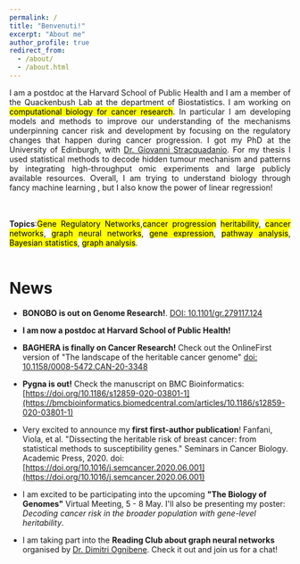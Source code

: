 ```yaml
---
permalink: /
title: "Benvenuti!"
excerpt: "About me"
author_profile: true
redirect_from: 
  - /about/
  - /about.html
---
```




<div style="text-align: justify"> 

I am a postdoc at the Harvard School of Public Health and I am a member of the Quackenbush Lab at the department of
Biostatistics.
I am working on  <mark>computational biology for cancer research</mark>. In particular I am developing models and
methods to improve our understanding of the mechanisms underpinning cancer risk and development by focusing on the
regulatory changes that happen during cancer progression. I got my PhD
at the University of Edinburgh, with <a href="https://www.stracquadaniolab.org/">Dr. Giovanni Stracquadanio</a>. For my
thesis I used statistical
methods to decode hidden tumour mechanism and patterns by integrating high-throughput omic experiments and large
publicly available resources. Overall, I am trying to understand biology through fancy machine learning , but I also
know the power of linear regression!    

<br />
<br />
<b>Topics</b>:<mark>Gene Regulatory Networks</mark>,<mark>cancer progression</mark> <mark>heritability</mark>, <mark>cancer networks</mark>, <mark>graph neural networks</mark>, <mark>gene expression</mark>, <mark>pathway analysis</mark>, <mark>Bayesian statistics</mark>,  <mark>graph analysis</mark>.



 </div>  
   
<br />


News
======

* __BONOBO is out on Genome Research!__. [DOI: 10.1101/gr.279117.124](https://genome.cshlp.org/content/early/2024/08/10/gr.279117.124)

* __I am now a postdoc at Harvard School of Public Health!__

* __BAGHERA is finally on Cancer Research!__ Check out the OnlineFirst version of "The landscape of the heritable cancer genome" [doi: 10.1158/0008-5472.CAN-20-3348](https://cancerres.aacrjournals.org/content/early/2021/03/12/0008-5472.CAN-20-3348)

 * __Pygna is out!__ Check the manuscript on BMC Bioinformatics:[https://doi.org/10.1186/s12859-020-03801-1](https://bmcbioinformatics.biomedcentral.com/articles/10.1186/s12859-020-03801-1)

 * Very excited to announce my __first first-author publication__! Fanfani, Viola, et al. "Dissecting the heritable risk of breast cancer: from statistical methods to susceptibility genes." Seminars in Cancer Biology. Academic Press, 2020. doi: [https://doi.org/10.1016/j.semcancer.2020.06.001](https://doi.org/10.1016/j.semcancer.2020.06.001)

 * I am excited to be participating into the upcoming __"The Biology of Genomes"__ Virtual Meeting, 5 - 8 May. I'll also be presenting my poster: 
 _Decoding cancer risk in the broader population with gene-level heritability_.

 * I am taking part into the __Reading Club about graph neural networks__ organised by [Dr. Dimitri Ognibene](https://sites.google.com/site/dimitriognibenehomepage/graph-net-reading-group "do"). Check it out and join us for a chat!

<br />
